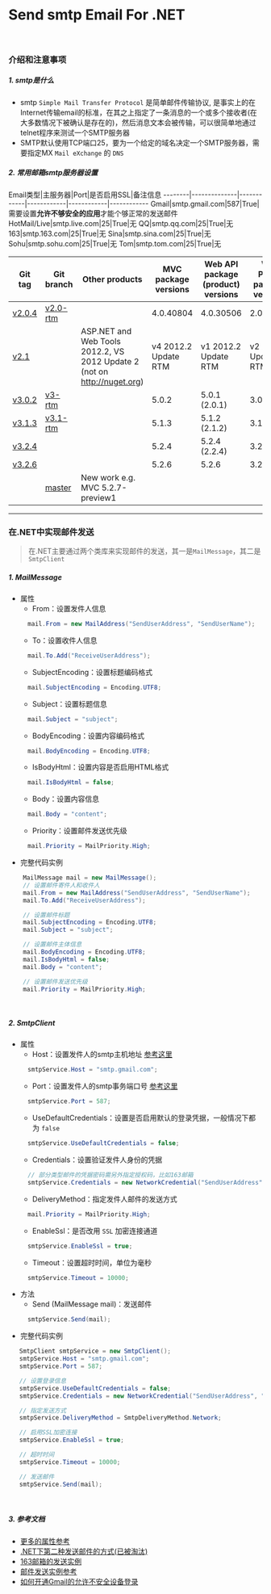 # Send smtp Email For .NET

<br/>

### 介绍和注意事项

##### 1. smtp是什么
- smtp `Simple Mail Transfer Protocol` 是简单邮件传输协议, 是事实上的在Internet传输email的标准，在其之上指定了一条消息的一个或多个接收者(在大多数情况下被确认是存在的)，然后消息文本会被传输，可以很简单地通过telnet程序来测试一个SMTP服务器
- SMTP默认使用TCP端口25，要为一个给定的域名决定一个SMTP服务器，需要指定MX `Mail eXchange` 的 `DNS`

##### 2. <span id="常用邮箱smtp服务器设置"></span>常用邮箱smtp服务器设置

Email类型|主服务器|Port|是否启用SSL|备注信息
--------|--------------|------------|------------|------------|------------
Gmail|smtp.gmail.com|587|True|需要设置**允许不够安全的应用**才能个够正常的发送邮件
HotMail/Live|smtp.live.com|25|True|无
QQ|smtp.qq.com|25|True|无
163|smtp.163.com|25|True|无
Sina|smtp.sina.com|25|True|无
Sohu|smtp.sohu.com|25|True|无
Tom|smtp.tom.com|25|True|无
 
Git tag|Git branch|Other products|MVC package versions|Web API package (product) versions|Web Pages package versions
--------|--------------|------------|------------|------------|------------
[v2.0.4](https://github.com/aspnet/AspNetWebStack/tree/v2.0.4)|[v2.0-rtm](https://github.com/aspnet/AspNetWebStack/tree/v2.0-rtm)||4.0.40804|4.0.30506|2.0.30506
[v2.1](https://github.com/aspnet/AspNetWebStack/tree/v2.1)||ASP.NET and Web Tools 2012.2, VS 2012 Update 2 (not on http://nuget.org)|v4 2012.2 Update RTM|v1 2012.2 Update RTM|v2 2012.2 Update RTM
[v3.0.2](https://github.com/aspnet/AspNetWebStack/tree/v3.0.2)|[v3-rtm](https://github.com/aspnet/AspNetWebStack/tree/v3-rtm)||5.0.2|5.0.1 (2.0.1)|3.0.1
[v3.1.3](https://github.com/aspnet/AspNetWebStack/tree/v3.1.3)|[v3.1-rtm](https://github.com/aspnet/AspNetWebStack/tree/v3.1-rtm)||5.1.3|5.1.2 (2.1.2)|3.1.2
[v3.2.4](https://github.com/aspnet/AspNetWebStack/tree/v3.2.4)|||5.2.4|5.2.4 (2.2.4)|3.2.4
[v3.2.6](https://github.com/aspnet/AspNetWebStack/tree/v3.2.6)|||5.2.6|5.2.6|3.2.6
||[master](https://github.com/aspnet/AspNetWebStack/tree/master)|New work e.g. MVC 5.2.7-preview1|||

 ---

 ### 在.NET中实现邮件发送
 > 在.NET主要通过两个类库来实现邮件的发送，其一是`MailMessage`，其二是`SmtpClient`

##### 1. MailMessage
- 属性
  - From：设置发件人信息
  ```csharp
    mail.From = new MailAddress("SendUserAddress", "SendUserName");
  ```
  - To：设置收件人信息
  ```csharp
    mail.To.Add("ReceiveUserAddress");
  ```
  - SubjectEncoding：设置标题编码格式
  ```csharp
    mail.SubjectEncoding = Encoding.UTF8;
  ```
  - Subject：设置标题信息
  ```csharp
    mail.Subject = "subject";
  ```
  - BodyEncoding：设置内容编码格式
  ```csharp
    mail.BodyEncoding = Encoding.UTF8;
  ```
  - IsBodyHtml：设置内容是否启用HTML格式
  ```csharp
    mail.IsBodyHtml = false;
  ```
  - Body：设置内容信息
  ```csharp
    mail.Body = "content";
  ```
  - Priority：设置邮件发送优先级
  ```csharp
    mail.Priority = MailPriority.High;
  ```
- 完整代码实例
```csharp
    MailMessage mail = new MailMessage();
    // 设置邮件寄件人和收件人
    mail.From = new MailAddress("SendUserAddress", "SendUserName");
    mail.To.Add("ReceiveUserAddress");

    // 设置邮件标题
    mail.SubjectEncoding = Encoding.UTF8;
    mail.Subject = "subject";

    // 设置邮件主体信息
    mail.BodyEncoding = Encoding.UTF8;
    mail.IsBodyHtml = false;
    mail.Body = "content";

    // 设置邮件发送优先级
    mail.Priority = MailPriority.High;
```

<br/>

##### 2. SmtpClient
- 属性
  - Host：设置发件人的smtp主机地址 [参考这里](#常用邮箱smtp服务器设置)
  ```csharp
    smtpService.Host = "smtp.gmail.com";
  ```
  - Port：设置发件人的smtp事务端口号 [参考这里](#常用邮箱smtp服务器设置)
  ```csharp
    smtpService.Port = 587;
  ```
  - UseDefaultCredentials：设置是否启用默认的登录凭据，一般情况下都为 `false`
  ```csharp
    smtpService.UseDefaultCredentials = false;
  ```
  - Credentials：设置验证发件人身份的凭据
  ```csharp
    // 部分类型邮件的凭据密码需另外指定授权码，比如163邮箱
    smtpService.Credentials = new NetworkCredential("SendUserAddress", "SendUserPassWord");
  ```
  - DeliveryMethod：指定发件人邮件的发送方式
  ```csharp
    mail.Priority = MailPriority.High;
  ```
  - EnableSsl：是否改用 `SSL` 加密连接通道
  ```csharp
    smtpService.EnableSsl = true;
  ```
  - Timeout：设置超时时间，单位为毫秒
  ```csharp
    smtpService.Timeout = 10000;
  ```
- 方法
  - Send (MailMessage mail)：发送邮件
  ```csharp
    smtpService.Send(mail);
  ```
- 完整代码实例
```csharp
   SmtpClient smtpService = new SmtpClient();
   smtpService.Host = "smtp.gmail.com";
   smtpService.Port = 587;

   // 设置登录信息
   smtpService.UseDefaultCredentials = false;
   smtpService.Credentials = new NetworkCredential("SendUserAddress", "SendUserPassWord"); // 部分类型邮件的凭据密码需另外指定授权码，比如163邮箱

   // 指定发送方式
   smtpService.DeliveryMethod = SmtpDeliveryMethod.Network;

   // 启用SSL加密连接
   smtpService.EnableSsl = true;

   // 超时时间
   smtpService.Timeout = 10000;

   // 发送邮件
   smtpService.Send(mail);
```

<br/>

##### 3. 参考文档
- [更多的属性参考](https://blog.51cto.com/7798914/1664038)
- [.NET下第二种发送邮件的方式(已被淘汰)](https://www.cnblogs.com/atree/p/smtp-qq-email.html)
- [163邮箱的发送实例](https://www.cnblogs.com/OpenCoder/archive/2010/07/16/1779247.html)
- [邮件发送实例参考](https://www.cnblogs.com/xiaofeixiang/p/3744015.html)
- [如何开通Gmail的允许不安全设备登录](https://blog.csdn.net/zdgdq/article/details/78518508)
